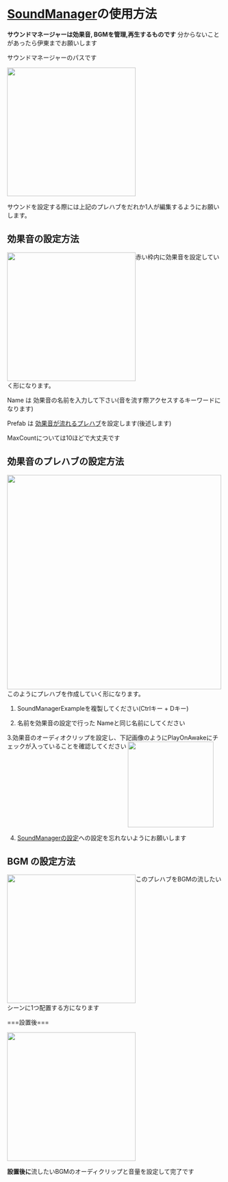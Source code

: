 # [SoundManager](https://github.com/ItoSeiy/0527GameJam/blob/main/Assets/GameJam/Ito/Scripts/Manager/SoundManager.cs)の使用方法

**サウンドマネージャーは効果音, BGMを管理,再生するものです**
分からないことがあったら伊東までお願いします

サウンドマネージャーのパスです

<img src= "https://user-images.githubusercontent.com/89116872/159146777-bfffa271-43d2-45c5-b56e-342e837536bf.png" width="300" align="top">

サウンドを設定する際には上記のプレハブをだれか1人が編集するようにお願いします。

## 効果音の設定方法

<img src="https://user-images.githubusercontent.com/89116872/159146906-681ad028-de4d-4db5-8c4a-02ddacc98b38.png" width="300" align="top">赤い枠内に効果音を設定していく形になります。

Name は 効果音の名前を入力して下さい(音を流す際アクセスするキーワードになります)

Prefab は [効果音が流れるプレハブ](https://github.com/ItoSeiy/Demension/blob/main/HowToUse/SoundManager.MD#%E5%8A%B9%E6%9E%9C%E9%9F%B3%E3%81%AE%E3%83%97%E3%83%AC%E3%83%8F%E3%83%96%E3%81%AE%E8%A8%AD%E5%AE%9A%E6%96%B9%E6%B3%95)を設定します(後述します)

MaxCountについては10ほどで大丈夫です

## 効果音のプレハブの設定方法

<img src= "https://user-images.githubusercontent.com/89116872/159148376-ea7b8ff6-1144-4c0d-9b09-04e307df4742.png" width="500" align="top">このようにプレハブを作成していく形になります。

1. SoundManagerExampleを複製してください(Ctrlキー + Dキー)

2. 名前を効果音の設定で行った Nameと同じ名前にしてください

3.効果音のオーディオクリップを設定し、下記画像のようにPlayOnAwakeにチェックが入っていることを確認してください
<img src= "https://user-images.githubusercontent.com/89116872/159149118-857fa167-bab5-4eb3-b26c-19ab0d474f07.png" width="200" align="top">

4. [SoundManagerの設定](https://github.com/ItoSeiy/Demension/blob/main/HowToUse/SoundManager.MD#%E5%8A%B9%E6%9E%9C%E9%9F%B3%E3%81%AE%E8%A8%AD%E5%AE%9A%E6%96%B9%E6%B3%95)への設定を忘れないようにお願いします

## BGM の設定方法

<img src= "https://user-images.githubusercontent.com/89116872/159148809-7bf2da74-b2bf-498d-8b96-65505da4dbfa.png" width="300" align="top">このプレハブをBGMの流したいシーンに1つ配置する方になります

===設置後===

<img src= "https://user-images.githubusercontent.com/89116872/159148937-6f1c7246-2611-452b-af91-fb28f6f8b46f.png" width="300" align="top">

**設置後に**流したいBGMのオーディクリップと音量を設定して完了です
